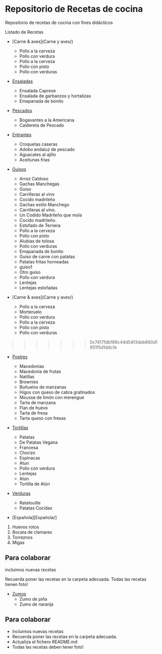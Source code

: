 ﻿# Repositorio de Recetas de cocina
Repositorio de recetas de cocina con fines didácticos

Listado de Recetas

* [Carne & aves](Carne y aves/)
	- Pollo a la cerveza
	- Pollo con verdura
	- Pollo a la cerveza
	- Pollo con pisto
	- Pollo con verduras

* [Ensaladas](Ensaladas/)
	- Ensalada Caprese
	- Ensalada de garbanzos y hortalizas
	- Emapanada de bonito

* [Pescados](Pescados/)
	- Bogavantes a la Americana
	- Caldereta de Pescado

* [Entrantes](Entrantes/)
	- Croquetas caseras
	- Adobo andaluz de pescado
	- Aguacates al ajillo
	- Aceitunas frias

* [Guisos](Guisos/)
	- Arroz Caldoso
	- Gachas Manchegas
	- Guiso
	- Carrilleras al vino
	- Cocido madrileño
	- Gachas estilo Manchego
	- Carrilleras al vino.
	- Un Codido Madrileño que mola
	- Cocido madrileño.
	- Estofado de Ternera
	- Pollo a la cerveza
	- Pollo con pisto
	- Alubias de tolosa
	- Pollo con verduras 
	- Emapanada de bonito
	- Guiso de carne con patatas  
	- Patatas fritas horneadas
	- guiso1
	- Otro guiso
	- Pollo con verdura
	- Lentejas
	- Lentejas estofadas

* [Carne & aves](Carne y aves/)
	- Pollo a la cerveza
	- Morteruelo
	- Pollo con verdura
	- Pollo a la cerveza
	- Pollo con pisto
	- Pollo con verduras
>>>>>>> 0c7417fdb189c44d54f3deb860d1951f5d1ddc1e

* [Postres](Postres/)
	- Macedonias
	- Macedonia de frutas
	- Natillas
	- Brownies
	- Buñuelos de manzanas
	- Higos con queso de cabra gratinados
	- Mousse de limón con merengue
	- Tarta de manzana
	- Flan de huevo
	- Tarta de fresa
	- Tarta queso con fresas

* [Tortillas](Tortillas/)
	- Patatas
	- De Patatas Vegana
	- Francesa
	- Chorizo
	- Espinacas
	- Atun
	- Pollo con verdura
	- Lentejas
	- Atún
	- Tortilla de Atún

* [Verduras](Verduras/)
	- Ratatouille
	- Patatas Cocidas

* [Española][Española/]
1. Huevos rotos
2. Bocata de clamares
3. Torreznos
4. Migas

Para colaborar
--------------

incluimos nuevas recetas

Recuerda poner las recetas en la carpeta adecuada.
Todas las recetas tienen foto!
	
* [Zumos](Zumos/)
	- Zumo de piña
	- Zumo de naranja

Para colaborar
--------------
* Incluimos nuevas recetas
* Recuerda poner las recetas en la carpeta adecuada.
* Actualiza el fichero README.md
* Todas las recetas deben tener foto!